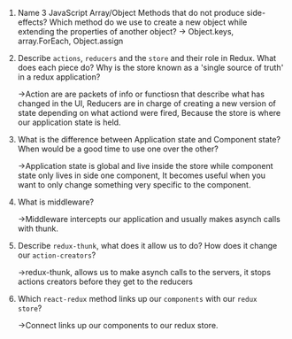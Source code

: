 1.  Name 3 JavaScript Array/Object Methods that do not produce side-effects? Which method do we use to create a new object while extending the properties of another object?
    -> Object.keys, array.ForEach, Object.assign

1.  Describe `actions`, `reducers` and the `store` and their role in Redux. What does each piece do? Why is the store known as a 'single source of truth' in a redux application?

    ->Action are are packets of info or functiosn that describe what has changed in the UI, Reducers are in charge of creating a new version of state depending on what actiond were fired, Because the store is where our application state is held.

1.  What is the difference between Application state and Component state? When would be a good time to use one over the other?

    ->Application state is global and live inside the store while component state  only lives in side one component, It becomes useful when you want to only change something very specific to the component.

1.  What is middleware?

    ->Middleware intercepts our application and usually makes asynch calls with thunk.

1.  Describe `redux-thunk`, what does it allow us to do? How does it change our `action-creators`?

    ->redux-thunk, allows us to make asynch calls to the servers, it stops actions creators before they get to the reducers

1.  Which `react-redux` method links up our `components` with our `redux store`?

    ->Connect links up our components to our redux store. 
